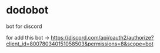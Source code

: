 # dodobot
bot for discord

for add this bot -> https://discord.com/api/oauth2/authorize?client_id=800780340151058503&permissions=8&scope=bot
